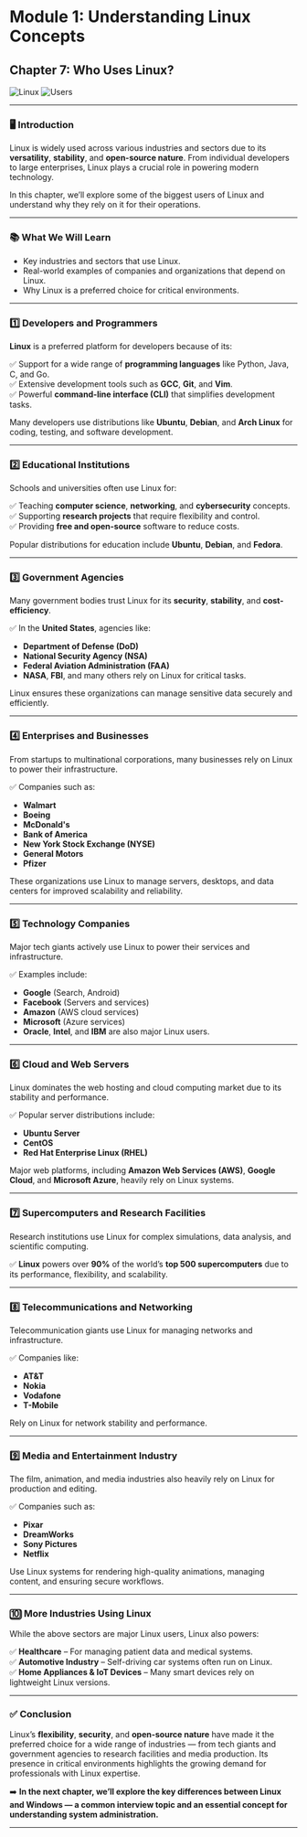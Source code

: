 # **Module 1: Understanding Linux Concepts**  
## **Chapter 7: Who Uses Linux?**  
![Linux](https://img.shields.io/badge/Linux-Fundamentals-green) ![Users](https://img.shields.io/badge/Linux%20Users-blue)  

---

### **🖥️ Introduction**  
Linux is widely used across various industries and sectors due to its **versatility**, **stability**, and **open-source nature**. From individual developers to large enterprises, Linux plays a crucial role in powering modern technology.  

In this chapter, we’ll explore some of the biggest users of Linux and understand why they rely on it for their operations.  

---

### **📚 What We Will Learn**  
- Key industries and sectors that use Linux.  
- Real-world examples of companies and organizations that depend on Linux.  
- Why Linux is a preferred choice for critical environments.  

---

### **1️⃣ Developers and Programmers**  
**Linux** is a preferred platform for developers because of its:  

✅ Support for a wide range of **programming languages** like Python, Java, C, and Go.  
✅ Extensive development tools such as **GCC**, **Git**, and **Vim**.  
✅ Powerful **command-line interface (CLI)** that simplifies development tasks.  

Many developers use distributions like **Ubuntu**, **Debian**, and **Arch Linux** for coding, testing, and software development.  

---

### **2️⃣ Educational Institutions**  
Schools and universities often use Linux for:  

✅ Teaching **computer science**, **networking**, and **cybersecurity** concepts.  
✅ Supporting **research projects** that require flexibility and control.  
✅ Providing **free and open-source** software to reduce costs.  

Popular distributions for education include **Ubuntu**, **Debian**, and **Fedora**.  

---

### **3️⃣ Government Agencies**  
Many government bodies trust Linux for its **security**, **stability**, and **cost-efficiency**.  

✅ In the **United States**, agencies like:  
- **Department of Defense (DoD)**  
- **National Security Agency (NSA)**  
- **Federal Aviation Administration (FAA)**  
- **NASA**, **FBI**, and many others rely on Linux for critical tasks.  

Linux ensures these organizations can manage sensitive data securely and efficiently.  

---

### **4️⃣ Enterprises and Businesses**  
From startups to multinational corporations, many businesses rely on Linux to power their infrastructure.  

✅ Companies such as:  
- **Walmart**  
- **Boeing**  
- **McDonald's**  
- **Bank of America**  
- **New York Stock Exchange (NYSE)**  
- **General Motors**  
- **Pfizer**  

These organizations use Linux to manage servers, desktops, and data centers for improved scalability and reliability.  

---

### **5️⃣ Technology Companies**  
Major tech giants actively use Linux to power their services and infrastructure.  

✅ Examples include:  
- **Google** (Search, Android)  
- **Facebook** (Servers and services)  
- **Amazon** (AWS cloud services)  
- **Microsoft** (Azure services)  
- **Oracle**, **Intel**, and **IBM** are also major Linux users.  

---

### **6️⃣ Cloud and Web Servers**  
Linux dominates the web hosting and cloud computing market due to its stability and performance.  

✅ Popular server distributions include:  
- **Ubuntu Server**  
- **CentOS**  
- **Red Hat Enterprise Linux (RHEL)**  

Major web platforms, including **Amazon Web Services (AWS)**, **Google Cloud**, and **Microsoft Azure**, heavily rely on Linux systems.  

---

### **7️⃣ Supercomputers and Research Facilities**  
Research institutions use Linux for complex simulations, data analysis, and scientific computing.  

✅ **Linux** powers over **90%** of the world’s **top 500 supercomputers** due to its performance, flexibility, and scalability.  

---

### **8️⃣ Telecommunications and Networking**  
Telecommunication giants use Linux for managing networks and infrastructure.  

✅ Companies like:  
- **AT&T**  
- **Nokia**  
- **Vodafone**  
- **T-Mobile**  

Rely on Linux for network stability and performance.  

---

### **9️⃣ Media and Entertainment Industry**  
The film, animation, and media industries also heavily rely on Linux for production and editing.  

✅ Companies such as:  
- **Pixar**  
- **DreamWorks**  
- **Sony Pictures**  
- **Netflix**  

Use Linux systems for rendering high-quality animations, managing content, and ensuring secure workflows.  

---

### **🔟 More Industries Using Linux**  
While the above sectors are major Linux users, Linux also powers:  

✅ **Healthcare** – For managing patient data and medical systems.  
✅ **Automotive Industry** – Self-driving car systems often run on Linux.  
✅ **Home Appliances & IoT Devices** – Many smart devices rely on lightweight Linux versions.  

---

### **✅ Conclusion**  
Linux’s **flexibility**, **security**, and **open-source nature** have made it the preferred choice for a wide range of industries — from tech giants and government agencies to research facilities and media production. Its presence in critical environments highlights the growing demand for professionals with Linux expertise.  

➡️ **In the next chapter, we’ll explore the key differences between Linux and Windows — a common interview topic and an essential concept for understanding system administration.**  

---
